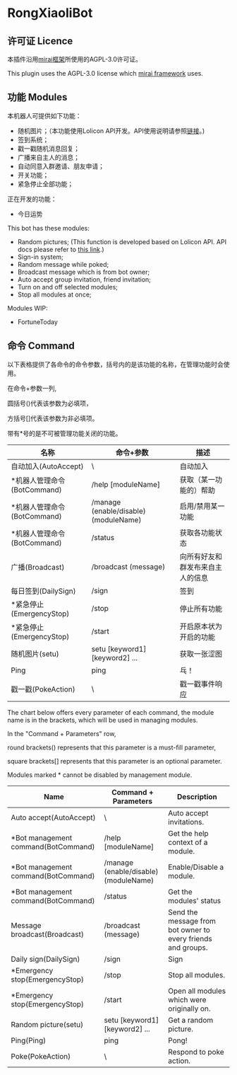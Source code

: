 # RongXiaoliBot

## 许可证 Licence

本插件沿用[mirai框架](https://github.com/mamoe/mirai)所使用的AGPL-3.0许可证。

This plugin uses the AGPL-3.0 license which [mirai framework](https://github.com/mamoe/mirai) uses.

## 功能 Modules

本机器人可提供如下功能：

* 随机图片；（本功能使用Lolicon API开发。API使用说明请参照[链接](https://api.lolicon.app/#/setu)。)
* 签到系统；
* 戳一戳随机消息回复；
* 广播来自主人的消息；
* 自动同意入群邀请、朋友申请；
* 开关功能；
* 紧急停止全部功能；

正在开发的功能：

* 今日运势

This bot has these modules:

* Random pictures; (This function is developed based on Lolicon API. API docs please refer
  to [this link](https://api.lolicon.app/#/setu).)
* Sign-in system;
* Random message while poked;
* Broadcast message which is from bot owner;
* Auto accept group invitation, friend invitation;
* Turn on and off selected modules;
* Stop all modules at once;

Modules WIP:

* FortuneToday

## 命令 Command

以下表格提供了各命令的命令参数，括号内的是该功能的名称，在管理功能时会使用。

在命令+参数一列,

圆括号()代表该参数为必填项，

方括号[]代表该参数为非必填项。

带有*号的是不可被管理功能关闭的功能。


| 名称                        | 命令+参数                             | 描述                             |
| --------------------------- | ------------------------------------- | -------------------------------- |
| 自动加入(AutoAccept)        | \                                     | 自动加入                         |
| *机器人管理命令(BotCommand) | /help [moduleName]                    | 获取（某一功能的）帮助           |
| *机器人管理命令(BotCommand) | /manage (enable/disable) (moduleName) | 启用/禁用某一功能                |
| *机器人管理命令(BotCommand) | /status                               | 获取各功能状态                   |
| 广播(Broadcast)             | /broadcast (message)                  | 向所有好友和群发布来自主人的信息 |
| 每日签到(DailySign)         | /sign                                 | 签到                             |
| *紧急停止(EmergencyStop)    | /stop                                 | 停止所有功能                     |
| *紧急停止(EmergencyStop)    | /start                                | 开启原本状为开启的功能           |
| 随机图片(setu)              | setu [keyword1] [keyword2] ...        | 获取一张涩图                     |
| Ping                        | ping                                  | 乓！                             |
| 戳一戳(PokeAction)          | \                                     | 戳一戳事件响应                   |

The chart below offers every parameter of each command, the module name is in the brackets, which will be used in managing modules.

In the "Command + Parameters" row,

round brackets() represents that this parameter is a must-fill parameter,

square brackets[] represents that this parameter is an optional parameter.

Modules marked * cannot be disabled by management module.


| Name                                | Command + Parameters                  | Description                                                  |
| ----------------------------------- | ------------------------------------- | ------------------------------------------------------------ |
| Auto accept(AutoAccept)             | \                                     | Auto accept invitations.                                     |
| *Bot management command(BotCommand) | /help [moduleName]                    | Get the help context of a module.                            |
| *Bot management command(BotCommand) | /manage (enable/disable) (moduleName) | Enable/Disable a module.                                     |
| *Bot management command(BotCommand) | /status                               | Get the modules' status                                     |
| Message broadcast(Broadcast)        | /broadcast (message)                  | Send the message from bot owner to every friends and groups. |
| Daily sign(DailySign)               | /sign                                 | Sign                                                         |
| *Emergency stop(EmergencyStop)      | /stop                                 | Stop all modules.                                            |
| *Emergency stop(EmergencyStop)      | /start                                | Open all modules which were originally on.                   |
| Random picture(setu)                | setu [keyword1] [keyword2] ...        | Get a random picture.                                        |
| Ping(Ping)                          | ping                                  | Pong!                                                        |
| Poke(PokeAction)                    | \                                     | Respond to poke action.                                      |
